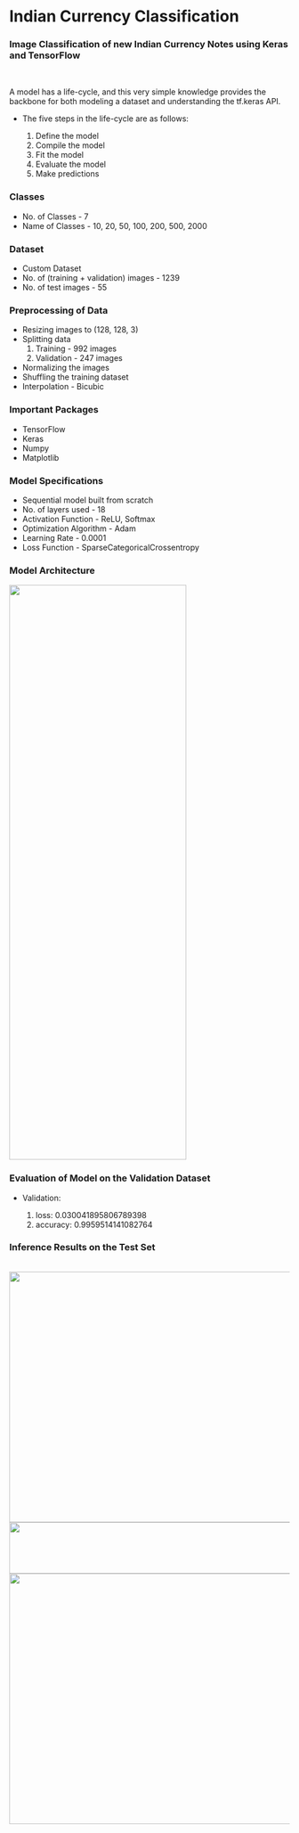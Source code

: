 # Indian Currency Classification

### Image Classification of new Indian Currency Notes using Keras and TensorFlow

<br/>

A model has a life-cycle, and this very simple knowledge provides the backbone for both modeling a dataset and understanding the tf.keras API.

* The five steps in the life-cycle are as follows:

  1. Define the model
  2. Compile the model
  3. Fit the model
  4. Evaluate the model
  5. Make predictions

### Classes

* No. of Classes - 7
* Name of Classes - 10, 20, 50, 100, 200, 500, 2000 

### Dataset

* Custom Dataset
* No. of (training + validation) images - 1239
* No. of test images - 55

### Preprocessing of Data

* Resizing images to (128, 128, 3)
* Splitting data
    1. Training - 992 images
    2. Validation - 247 images
* Normalizing the images
* Shuffling the training dataset
* Interpolation - Bicubic

### Important Packages

* TensorFlow
* Keras
* Numpy
* Matplotlib

### Model Specifications

* Sequential model built from scratch
* No. of layers used - 18
* Activation Function - ReLU, Softmax
* Optimization Algorithm - Adam
* Learning Rate - 0.0001
* Loss Function - SparseCategoricalCrossentropy

### Model Architecture

<img width="318px"  height = "1032px" src="https://github.com/ParulParima/Indian-Currency-Classification/blob/main/model_architecture.png?raw=true" />

### Evaluation of Model on the Validation Dataset

* Validation:

    1. loss: 0.030041895806789398
    2. accuracy: 0.9959514141082764

### Inference Results on the Test Set

<br/>

<img width="700px"  height = "450px" src="https://github.com/ParulParima/Indian-Currency-Classification/blob/main/Outputs/Output1.png?raw=true" />
<img width="700px"  height = "92px" src="https://github.com/ParulParima/Indian-Currency-Classification/blob/main/Outputs/Output2.png?raw=true" />
<img width="700px"  height = "450px" src="https://github.com/ParulParima/Indian-Currency-Classification/blob/main/Outputs/Output3.png?raw=true" />
